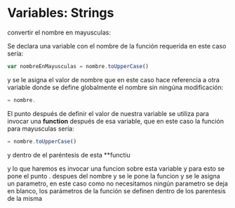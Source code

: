 # Variables: Strings

convertir el nombre en mayusculas:

Se declara una variable con el nombre de la función requerida en este caso sería:
```js 
var nombreEnMayusculas = nombre.toUpperCase()
```

y se le asigna el valor de nombre que en este caso hace referencia a otra variable donde se define globalmente el nombre sin ningúna modificación:
```js 
= nombre.
```
El punto después de definir el valor de nuestra variable se utiliza para invocar una **function** después de esa variable, que en este caso la función para mayusculas sería:
```js 
= nombre.toUpperCase()
```
y dentro de el paréntesis de esta **functiu

y lo que haremos es invocar una funcion sobre esta variable y para esto se pone el punto . despues del nombre y se le pone la funcion y se le asigna un parametro, en este caso como no necesitamos ningún parametro se deja en blanco, los parámetros de la función se definen dentro de los parentesis de la misma 